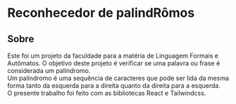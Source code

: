 # Reconhecedor de palindRômos

## Sobre 

Este foi um projeto da faculdade para a matéria de Linguagem Formais e Autômatos. 
O objetivo deste projeto é verificar se uma palavra ou frase é considerada um palíndromo. <br />
Um palíndromo é uma sequência de caracteres que pode ser lida da mesma forma tanto da esquerda para a direita quanto da direita para a esquerda.<br />
O presente trabalho foi feito com as bibliotecas React e Tailwindcss.

